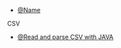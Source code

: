 - [@Name](URL) 



CSV

- [@Read and parse CSV with JAVA](https://mkyong.com/java/how-to-read-and-parse-csv-file-in-java)

